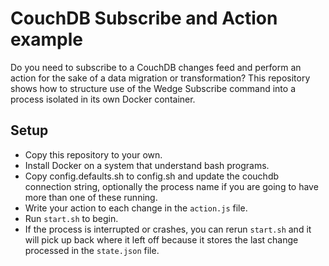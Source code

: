 # CouchDB Subscribe and Action example

Do you need to subscribe to a CouchDB changes feed and perform an action for the sake of a data migration or transformation? This repository shows how to structure use of the Wedge Subscribe command into a process isolated in its own Docker container.

## Setup 
- Copy this repository to your own.
- Install Docker on a system that understand bash programs.
- Copy config.defaults.sh to config.sh and update the couchdb connection string, optionally the process name if you are going to have more than one of these running.
- Write your action to each change in the `action.js` file.
- Run `start.sh` to begin. 
- If the process is interrupted or crashes, you can rerun `start.sh` and it will pick up back where it left off because it stores the last change processed in the `state.json` file.